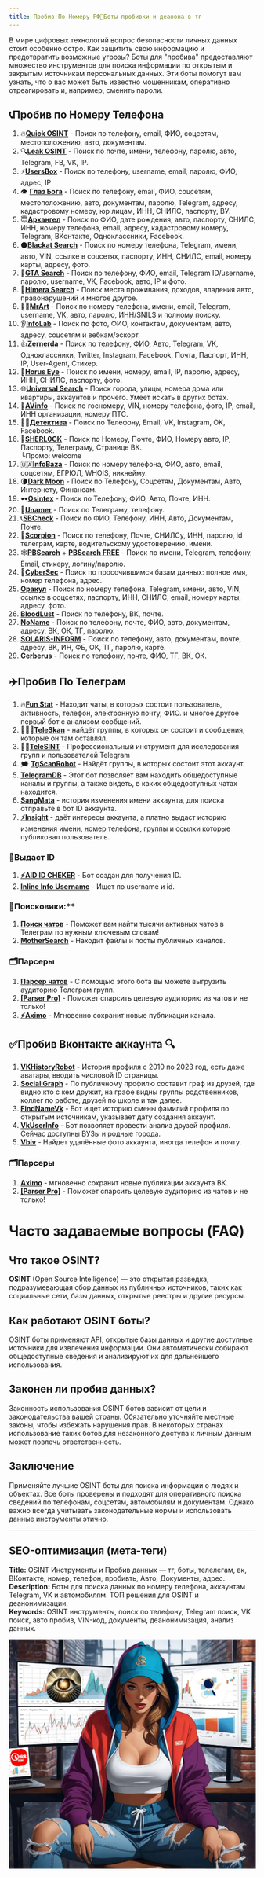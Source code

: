 ```yaml
---
title: Пробив По Номеру РФ📱Боты пробивки и деанона в тг
---
```


В мире цифровых технологий вопрос безопасности личных данных стоит особенно остро. Как защитить свою информацию и предотвратить возможные угрозы? Боты для "пробива" предоставляют множество инструментов для поиска информации по открытым и закрытым источникам персональных данных. Эти боты помогут вам узнать, что о вас может быть известно мошенникам, оперативно отреагировать и, например, сменить пароли.

<!--more-->

## 📞Пробив по Номеру Телефона

1. 🔥[**Quick OSINT**](https://probivbot.net//quick-osin/) - Поиск по телефону, email, ФИО, соцсетям, местоположению, авто, документам.
2. 🔍[**Leak OSINT**](https://probivbot.net//LeakOSINT/) - Поиск по почте, имени, телефону, паролю, авто, Telegram, FB, VK, IP.
3. ⚡️[**UsersBox**](https://probivbot.net//usersbox/) - Поиск по телефону, username, email, паролю, ФИО, адрес, IP
4. 👁 [**Глаз Бога**](https://probivbot.net//EyeofGod/) - Поиск по телефону, email, ФИО, соцсетям, местоположению, авто, документам, паролю, Telegram, адресу, кадастровому номеру, юр лицам, ИНН, СНИЛС, паспорту, ВУ.
5. 😇[**Архангел**](https://probivbot.net//anglsbot/) - Поиск по ФИО, дате рождения, авто, паспорту, СНИЛС, ИНН, номеру телефона, email, адресу, кадастровому номеру, Telegram, ВКонтакте, Одноклассники, Facebook.
6. ⚫️[**Blackat Search**](https://probivbot.net//blackat-search/) - Поиск по номеру телефона, Telegram, имени, авто, VIN, ссылке в соцсетях, паспорту, ИНН, СНИЛС, email, номеру карты, адресу, фото.
7. 🔫[**GTA Search**](https://t.me/gta_searchers_bot) - Поиск по телефону, ФИО, email, Telegram ID/username, паролю, username, VK, Facebook, авто, IP и фото.
8. 🐾[**Himera Search**](https://probivbot.net/HimeraSearch/) - Поиск места проживания, доходов, владения авто, правонарушений и многое другое.
9. 👨‍🎨[**MrArt**](https://t.me/MrArt_SBot) - Поиск по номеру телефона, имени, email, Telegram, username, VK, авто, паролю, ИНН/SNILS и полному поиску.
10. 👂[**InfoLab**](https://root.direct/ihAKg) - Поиск по фото, ФИО, контактам, документам, авто, адресу, соцсетям и вебкам/эскорт.
11. 👍[**Zernerda**](https://probivbot.net//zernerda/) - Поиск по телефону, ФИО, Авто, Telegram, VK, Одноклассники, Twitter, Instagram, Facebook, Почта, Паспорт, ИНН, IP, User-Agent, Стикер.
12. 👀[**Horus Eye**](https://root.direct/wHFQi) - Поиск по имени, номеру, email, IP, паролю, адресу, ИНН, СНИЛС, паспорту, фото.
13. 🌐[**Universal Search**](https://root.direct/xOEFo) - Поиск города, улицы, номера дома или квартиры, аккаунтов и прочего. Умеет искать в других ботах.
14. 🚓[**AVinfo**](https://vk.cc/cy5Ept) - Поиск по госномеру, VIN, номеру телефона, фото, IP, email, ИНН организации, номеру ПТС.
15. 🕵️‍♂️[**Детектива**](https://vk.cc/cy5BVh) - Поиск по Телефону, Email, VK, Instagram, OK, Facebook.
16. 🎩[**SHERL0CK**](https://vk.cc/cy854b) - Поиск по Номеру, Почте, ФИО, Номеру авто, IP, Паспорту, Телеграму, Странице ВК.  
    └Промо: welcome
17. 🇺🇦[**InfoBaza**](https://vk.cc/cy5BYH) - Поиск по номеру телефона, ФИО, авто, email, соцсетям, ЕГРЮЛ, WHOIS, никнейму.
18. 🌘[**Dark Moon**](https://vk.cc/cycZrt) - Поиск по Телефону, Соцсетям, Документам, Авто, Интернету, Финансам.
19. 🕶[**Osintex**](https://vk.cc/cy5C0Y) - Поиск по Телефону, ФИО, Авто, Почте, ИНН.
20. 🥷[**Unamer**](https://vk.cc/cy5C2B) - Поиск по Телеграму, телефону.
21. 📞[**SBCheck**](https://vk.cc/cycZxB) - Поиск по ФИО, Телефону, ИНН, Авто, Документам, Почте.
22. 🦂[**Scorpion**](https://vk.cc/cy5C6t) - Поиск по телефону, Почте, СНИЛСу, ИНН, паролю, id телеграм, карте, водительскому удостоверению, имени.
23. 🕸[**PBSearch**](https://vk.cc/cy5C8D) + [**PBSearch FREE**](https://vk.cc/cy5C8D) - Поиск по имени, Telegram, телефону, Email, стикеру, логину/паролю.
24. 👤[**CyberSec**](https://vk.cc/cxqaju) - Поиск по просочившимся базам данных: полное имя, номер телефона, адрес.
25. [**Оракул**](https://root.direct/aTYLK) - Поиск по номеру телефона, Telegram, имени, авто, VIN, ссылке в соцсетях, паспорту, ИНН, СНИЛС, email, номеру карты, адресу, фото.
26. [**BloodLust**](https://root.direct/dutbQ) - Поиск по телефону, ВК, почте.
27. [**NoName**](https://root.direct/UaEHx) - Поиск по телефону, почте, ФИО, авто, документам, адресу, ВК, ОК, ТГ, паролю.
28. [**SOLARIS-INFORM**](https://root.direct/BaLXk) - Поиск по телефону, авто, документам, почте, адресу, ВК, ИН, ФБ, ОК, ТГ, паролю, карте.
29. [**Cerberus**](https://t.me/infocerberusbot) - Поиск по телефону, почте, ФИО, ТГ, ВК, ОК.

## ✈️Пробив По Телеграм

1. 🔥[**Fun Stat**](https://probivbot.net//funstatbot/) - Находит чаты, в которых состоит пользователь, активность, телефон, электронную почту, ФИО. и многое другое первый бот с анализом сообщений.
2. 🧑🏻‍💻[**TeleSkan**](https://vk.cc/cy5Cdf) - найдёт группы, в которых он состоит и сообщения, которые он там оставлял.
3. 👨‍🎤[**TeleSINT**](https://vk.cc/cy5Cem) - Профессиональный инструмент для исследования групп и пользователей Telegram
4. 🗯 [**TgScanRobot**](https://t.me/tgscan_clone_robot) - Найдёт группы, в которых состоит этот аккаунт.
6. [**TelegramDB**](https://t.me/tgdb_bot) - Этот бот позволяет вам находить общедоступные каналы и группы, а также видеть, в каких общедоступных чатах находится.
7. [**SangMata**](https://t.me/SangMata_BOT) - история изменения имени аккаунта, для поиска отправьте в бот ID аккаунта.
5. [**⚡️Insight**](https://t.me/eyeofbeholder_bot) - даёт интересы аккаунта, а платно выдаст историю изменения имени, номер телефона, группы и ссылки которые публиковал пользователь.

### 🔖Выдаст ID

1. [**⚡️AID ID CHEKER**](https://t.me/CheckID_AIDbot) - Бот создан для получения ID.
2. [**Inline Info Username**](https://t.me/usinfobot) - Ищет по username и id.

### 🔎Поисковики:**

1. [**Поиск чатов**](https://t.me/searchforchatsbot) - Поможет вам найти тысячи активных чатов в Телеграм по нужным ключевым словам!  
2. [**MotherSearch**](https://t.me/MotherSearchBot) - Находит файлы и посты публичных каналов.

### 🗂Парсеры

1. [**Парсер чатов**](http://t.me/parsetgbot) - С помощью этого бота вы можете выгрузить аудиторию Телеграм групп.
2. [**[Parser Pro]**](https://t.me/botparser_bot) - Поможет спарсить целевую аудиторию из чатов и не только!  
3. [**⚡️Aximo**](https://t.me/aximobot?start) - Мгновенно сохранит новые публикации канала.

## ✅Пробив Вконтакте аккаунта 🔍

1. [**VKHistoryRobot**](https://t.me/VKHistoryRobot) - История профиля с 2010 по 2023 год, есть даже аватары, вводить числовой ID страницы.
2. [**Social Graph**](https://t.me/social_graph_osint_bot) - По публичному профилю составит граф из друзей, где видно кто с кем дружит, на графе видны группы родственников, коллег по работе, друзей по школе и так далее.
3. [**FindNameVk**](https://t.me/FindNameVk_bot) - Бот ищет историю смены фамилий профиля по открытым источникам, указывает дату создания аккаунт. 
4. [**VkUserInfo**](https://t.me/InfoVkUser_bot) - Бот позволяет провести анализ друзей профиля. Сейчас доступны ВУЗы и родные города.
5. [**Vbiv**](https://t.me/Vbib_bot) - Найдет удалённые фото аккаунта, иногда телефон и почту.

### 🗂Парсеры
1. [**Aximo**](https://t.me/aximobot?start) - мгновенно сохранит новые публикации аккаунта ВК.
2. [**[Parser Pro]**](https://t.me/botparser_bot) **-** Поможет спарсить целевую аудиторию из чатов и не только!

# Часто задаваемые вопросы (FAQ)

## Что такое OSINT?
**OSINT** (Open Source Intelligence) — это открытая разведка, подразумевающая сбор данных из публичных источников, таких как социальные сети, базы данных, открытые реестры и другие ресурсы.

## Как работают OSINT боты?
OSINT боты применяют API, открытые базы данных и другие доступные источники для извлечения информации. Они автоматически собирают общедоступные сведения и анализируют их для дальнейшего использования.

## Законен ли пробив данных?
Законность использования OSINT ботов зависит от цели и законодательства вашей страны. Обязательно уточняйте местные законы, чтобы избежать нарушения прав. В некоторых странах использование таких ботов для незаконного доступа к личным данным может повлечь ответственность.

## Заключение
Применяйте лучшие OSINT боты для поиска информации о людях и объектах. Все боты проверены и подходят для оперативного поиска сведений по телефонам, соцсетям, автомобилям и документам. Однако важно всегда учитывать законодательные нормы и использовать данные инструменты этично.

---

## SEO-оптимизация (мета-теги)
**Title:** OSINT Инструменты и Пробив данных — тг, боты, телелегам, вк, ВКонтакте, номер, телефон, пробивть, Авто, Документы, адрес.  
**Description:** Боты для поиска данных по номеру телефона, аккаунтам Telegram, VK и автомобилям. ТОП решения для OSINT и деанонимизации.  
**Keywords:** OSINT инструменты, поиск по телефону, Telegram поиск, VK поиск, авто пробив, VIN-код, документы, деанонимизация, анализ данных.

![](/images/probivbot.webp)

